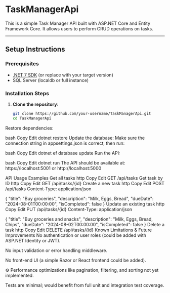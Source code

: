 # TaskManagerApi

This is a simple Task Manager API built with ASP.NET Core and Entity Framework Core. It allows users to perform CRUD operations on tasks.

---

##  Setup Instructions

###  Prerequisites

- [.NET 7 SDK](https://dotnet.microsoft.com/en-us/download) (or replace with your target version)
- SQL Server (localdb or full instance)

###  Installation Steps

1. **Clone the repository**:
   ```bash
   git clone https://github.com/your-username/TaskManagerApi.git
   cd TaskManagerApi
Restore dependencies:

bash
Copy
Edit
dotnet restore
Update the database:
Make sure the connection string in appsettings.json is correct, then run:

bash
Copy
Edit
dotnet ef database update
Run the API:

bash
Copy
Edit
dotnet run
The API should be available at: https://localhost:5001 or http://localhost:5000

 API Usage Examples
Get all tasks
http
Copy
Edit
GET /api/tasks
Get task by ID
http
Copy
Edit
GET /api/tasks/{id}
Create a new task
http
Copy
Edit
POST /api/tasks
Content-Type: application/json

{
  "title": "Buy groceries",
  "description": "Milk, Eggs, Bread",
  "dueDate": "2024-08-01T00:00:00",
  "isCompleted": false
}
Update an existing task
http
Copy
Edit
PUT /api/tasks/{id}
Content-Type: application/json

{
  "title": "Buy groceries and snacks",
  "description": "Milk, Eggs, Bread, Chips",
  "dueDate": "2024-08-02T00:00:00",
  "isCompleted": false
}
Delete a task
http
Copy
Edit
DELETE /api/tasks/{id}
 Known Limitations & Future Improvements
 No authentication or user roles (could be added with ASP.NET Identity or JWT).

 No input validation or error handling middleware.

 No front-end UI (a simple Razor or React frontend could be added).

⚙ Performance optimizations like pagination, filtering, and sorting not yet implemented.

 Tests are minimal; would benefit from full unit and integration test coverage.
